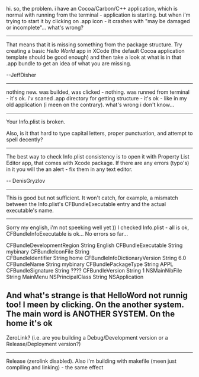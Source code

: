 

hi. so, the problem. i have an Cocoa/Carbon/C++ application, which is normal with running from the terminal - application is starting. but when i'm trying to start it by clicking on .app icon - it crashes with "may be damaged or incomplete"... what's wrong?

----

That means that it is missing something from the package structure.  Try creating a basic *Hello World* app in XCode (the default Cocoa application template should be good enough) and then take a look at what is in that .app bundle to get an idea of what you are missing.

--JeffDisher

----
nothing new. was builded, was clicked - nothing. was runned from terminal - it's ok. i'v scaned .app directory for getting structure - it's ok - like in my old application (i meen on the contrary). what's wrong i don't know...

----
Your Info.plist is broken.

Also, is it that hard to type capital letters, proper punctuation, and attempt to spell decently?

----
The best way to check Info.plist consistency is to open it with Property List Editor app, that comes with Xcode package. If there are any errors (typo's) in it you will the an alert - fix them in any text editor.

-- DenisGryzlov

----
This is good but not sufficient. It won't catch, for example, a mismatch between the Info.plist's CFBundleExecutable entry and the actual executable's name.

----
Sorry my english, i'm not speeking well yet )) I checked Info.plist - all is ok, CFBundleInfoExecutable is ok... No errors so far... 
    
CFBundleDevelopmentRegion    String    English
CFBundleExecutable                 String    mybinary
CFBundleIconFile                     String   
CFBundleIdentifier                   String    home
CFBundleInfoDictionaryVersion  String    6.0
CFBundleName                         String    mybinary
CFBundlePackageType              String    APPL
CFBundleSignature                   String    ????
CFBundleVersion                      String    1
NSMainNibFile                          String    MainMenu
NSPrincipalClass                       String    NSApplication

And what's strange is that HelloWord not runnig too! I meen by clicking. On the another system. The main word is ANOTHER SYSTEM. On the home it's ok
----
ZeroLink? (i.e. are you building a Debug/Development version or a Release/Deployment version?)

----
Release (zerolink disabled). Also i'm building with makefile (meen just compiling and linking) - the same effect
